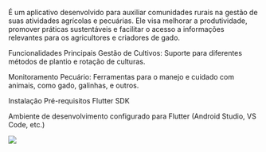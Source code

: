 É um aplicativo desenvolvido para auxiliar comunidades rurais na gestão de suas atividades agrícolas e pecuárias. Ele visa melhorar a produtividade, promover práticas sustentáveis e facilitar o acesso a informações relevantes para os agricultores e criadores de gado.

Funcionalidades Principais
Gestão de Cultivos: Suporte para diferentes métodos de plantio e rotação de culturas.

Monitoramento Pecuário: Ferramentas para o manejo e cuidado com animais, como gado, galinhas, e outros.


Instalação
Pré-requisitos
Flutter SDK

Ambiente de desenvolvimento configurado para Flutter (Android Studio, VS Code, etc.)


<img src=">assets/gif/animal.gif">

